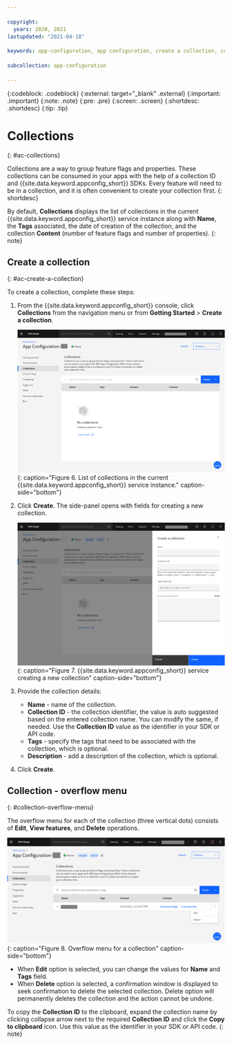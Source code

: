 ```yaml
---

copyright:
  years: 2020, 2021
lastupdated: "2021-04-18"

keywords: app-configuration, app configuration, create a collection, collections, properties, property

subcollection: app-configuration

---
```


{:codeblock: .codeblock}
{:external: target="_blank" .external}
{:important: .important}
{:note: .note}
{:pre: .pre}
{:screen: .screen}
{:shortdesc: .shortdesc}
{:tip: .tip}

# Collections
{: #ac-collections}

Collections are a way to group feature flags and properties. These collections can be consumed in your apps with the help of a collection ID and {{site.data.keyword.appconfig_short}} SDKs. Every feature will need to be in a collection, and it is often convenient to create your collection first.
{: shortdesc}

By default, **Collections** displays the list of collections in the current {{site.data.keyword.appconfig_short}} service instance along with **Name**, the **Tags** associated, the date of creation of the collection, and the collection **Content** (number of feature flags and number of properties).
{: note}

## Create a collection
{: #ac-create-a-collection}

To create a collection, complete these steps:

1. From the {{site.data.keyword.appconfig_short}} console, click **Collections** from the navigation menu or from **Getting Started** > **Create a collection**.

   ![List of collections](images/ac-collections-default.png "List of collections in the current {{site.data.keyword.appconfig_short}} service instance"){: caption="Figure 6. List of collections in the current {{site.data.keyword.appconfig_short}} service instance." caption-side="bottom"}

1. Click **Create**. The side-panel opens with fields for creating a new collection.

   ![Create a collection](images/ac-collections-create.png "Creating a collection"){: caption="Figure 7. {{site.data.keyword.appconfig_short}} service creating a new collection" caption-side="bottom"}

1. Provide the collection details: 
   - **Name** - name of the collection. 
   - **Collection ID** - the collection identifier, the value is auto suggested based on the entered collection name. You can modify the same, if needed. Use the **Collection ID** value as the identifier in your SDK or API code.
   - **Tags** - specify the tags that need to be associated with the collection, which is optional.
   - **Description** - add a description of the collection, which is optional.
1. Click **Create**.

## Collection - overflow menu
{: #collection-overflow-menu}

The overflow menu for each of the collection (three vertical dots) consists of **Edit**, **View features**, and **Delete** operations.

![Overflow menu for a collection](images/ac-collections-overflow-menu.png "Overflow menu for a collection"){: caption="Figure 8. Overflow menu for a collection" caption-side="bottom"}

* When **Edit** option is selected, you can change the values for **Name** and **Tags** field.
* When **Delete** option is selected, a confirmation window is displayed to seek confirmation to delete the selected collection. Delete option will permanently deletes the collection and the action cannot be undone.

To copy the **Collection ID** to the clipboard, expand the collection name by clicking collapse arrow next to the required **Collection ID** and click the **Copy to clipboard** icon. Use this value as the identifier in your SDK or API code.
{: note}
